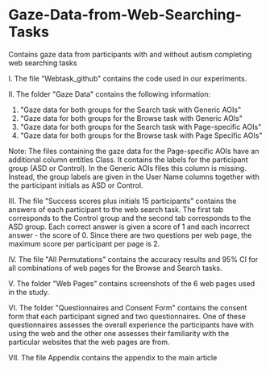 # Gaze-Data-from-Web-Searching-Tasks
Contains gaze data from participants with and without autism completing web searching tasks

I. The file "Webtask_github" contains the code used in our experiments.

II. The folder "Gaze Data" contains the following information: 

  1) "Gaze data for both groups for the Search task with Generic AOIs" 
  2) "Gaze data for both groups for the Browse task with Generic AOIs"
  3) "Gaze data for both groups for the Search task with Page-specific AOIs"
  4) "Gaze data for both groups for the Browse task with Page Specific AOIs"
  
Note: The files containing the gaze data for the Page-specific AOIs have an additional column entitles Class. It contains the labels for the participant group (ASD or Control). In the Generic AOIs files this column is missing. Instead, the group labels are given in the User Name columns together with the participant initials as ASD or Control.

III. The file "Success scores plus initials 15 participants" contains the answers of each participant to the web search task. The first tab corresponds to the Control group and the second tab corresponds to the ASD group. Each correct answer is given a score of 1 and each incorrect answer - the score of 0. Since there are two questions per web page, the maximum score per participant per page is 2.

IV. The file "All Permutations" contains the accuracy results and 95% CI for all combinations of web pages for the Browse and Search tasks.

V. The folder "Web Pages" contains screenshots of the 6 web pages used in the study.

VI. The folder "Questionnaires and Consent Form" contains the consent form that each participant signed and two questionnaires. One of these questionnaires assesses the overall experience the participants have with using the web and the other one assesses their familiarity with the particular websites that the web pages are from.

VII. The file Appendix contains the appendix to the main article
